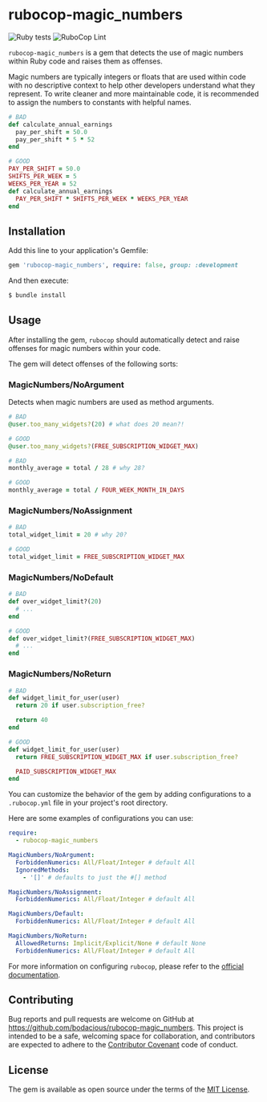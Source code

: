 # rubocop-magic_numbers

![Ruby tests](https://github.com/bodacious/rubocop-magic_numbers/actions/workflows/ruby.yml/badge.svg)
![RuboCop Lint](https://github.com/bodacious/rubocop-magic_numbers/actions/workflows/rubocop.yml/badge.svg)


`rubocop-magic_numbers` is a gem that detects the use of magic numbers within Ruby code and raises them as offenses.

Magic numbers are typically integers or floats that are used within code with no descriptive context to help other developers understand what they represent. To write cleaner and more maintainable code, it is recommended to assign the numbers to constants with helpful names.

``` ruby
# BAD
def calculate_annual_earnings
  pay_per_shift = 50.0
  pay_per_shift * 5 * 52
end

# GOOD
PAY_PER_SHIFT = 50.0
SHIFTS_PER_WEEK = 5
WEEKS_PER_YEAR = 52
def calculate_annual_earnings
  PAY_PER_SHIFT * SHIFTS_PER_WEEK * WEEKS_PER_YEAR
end
```

## Installation

Add this line to your application's Gemfile:

```ruby
gem 'rubocop-magic_numbers', require: false, group: :development
```

And then execute:

```bash
$ bundle install
```

## Usage

After installing the gem, `rubocop` should automatically detect and raise offenses for magic numbers within your code.

The gem will detect offenses of the following sorts:

### MagicNumbers/NoArgument

Detects when magic numbers are used as method arguments.

``` ruby
# BAD
@user.too_many_widgets?(20) # what does 20 mean?!

# GOOD
@user.too_many_widgets?(FREE_SUBSCRIPTION_WIDGET_MAX)

# BAD
monthly_average = total / 28 # why 28?

# GOOD
monthly_average = total / FOUR_WEEK_MONTH_IN_DAYS
```

### MagicNumbers/NoAssignment

``` ruby
# BAD
total_widget_limit = 20 # why 20?

# GOOD
total_widget_limit = FREE_SUBSCRIPTION_WIDGET_MAX
```

### MagicNumbers/NoDefault


``` ruby
# BAD
def over_widget_limit?(20)
  # ...
end

# GOOD
def over_widget_limit?(FREE_SUBSCRIPTION_WIDGET_MAX)
  # ...
end
```


### MagicNumbers/NoReturn


``` ruby
# BAD
def widget_limit_for_user(user)
  return 20 if user.subscription_free?

  return 40
end

# GOOD
def widget_limit_for_user(user)
  return FREE_SUBSCRIPTION_WIDGET_MAX if user.subscription_free?

  PAID_SUBSCRIPTION_WIDGET_MAX
end
```

You can customize the behavior of the gem by adding configurations to a `.rubocop.yml` file in your project's root directory.

Here are some examples of configurations you can use:

```yaml
require:
  - rubocop-magic_numbers

MagicNumbers/NoArgument:
  ForbiddenNumerics: All/Float/Integer # default All
  IgnoredMethods:
    - '[]' # defaults to just the #[] method

MagicNumbers/NoAssignment:
  ForbiddenNumerics: All/Float/Integer # default All

MagicNumbers/Default:
  ForbiddenNumerics: All/Float/Integer # default All

MagicNumbers/NoReturn:
  AllowedReturns: Implicit/Explicit/None # default None
  ForbiddenNumerics: All/Float/Integer # default All
```

For more information on configuring `rubocop`, please refer to the [official documentation](https://docs.rubocop.org/rubocop/configuration.html).

## Contributing

Bug reports and pull requests are welcome on GitHub at https://github.com/bodacious/rubocop-magic_numbers. This project is intended to be a safe, welcoming space for collaboration, and contributors are expected to adhere to the [Contributor Covenant](https://www.contributor-covenant.org/) code of conduct.

## License

The gem is available as open source under the terms of the [MIT License](https://opensource.org/licenses/MIT).